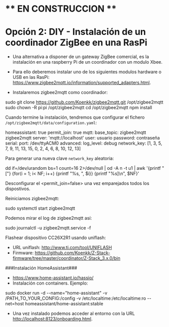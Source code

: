 
# ** EN CONSTRUCCION **

# Opción 2: DIY - Instalación de un coordinador ZigBee en una RasPi

- Una alternativa a disponer de un gateway ZigBee comercial, es la instalación en una raspberry Pi de un coordinador con un modulo Xbee.
- Para ello deberemos instalar uno de los siguientes modulos hardware o USB en las RasPi: <https://www.zigbee2mqtt.io/information/supported_adapters.html>.

- Instalaremos zigbee2mqtt como coordinador:

 sudo git clone <https://github.com/Koenkk/zigbee2mqtt.git> /opt/zigbee2mqtt
 sudo chown -R pi:pi /opt/zigbee2mqtt
 cd /opt/zigbee2mqtt
 npm install
  
Cuando termine la instalación, tendremos que configurar el fichero `/opt/zigbee2mqtt/data/configuration.yaml`:

 homeassistant: true
 permit_join: true
 mqtt:
   base_topic: zigbee2mqtt
zigbee2mqtt  server: 'mqtt://localhost'
  user: usuario
  password: contraseña
 serial:
   port: /dev/ttyACM0
 advanced:
  log_level: debug
  network_key: [1, 3, 5, 7, 9, 11, 13, 15, 0, 2, 4, 6, 8, 10, 12, 13]

Para generar una nueva clave `network_key` aleatoria:

dd if=/dev/urandom bs=1 count=16 2>/dev/null | od -A n -t u1 | awk '{printf "["} {for(i = 1; i< NF; i++) {printf "%s, ", $i}} {printf "%s]\n", $NF}'
    
Desconfigurar el <permit_join=false> una vez emparejados todos los dispostivos.

Reiniciamos zigbee2mqtt:

  sudo systemctl start zigbee2mqtt

Podemos mirar el log de zigbee2mqtt así:

sudo journalctl -u zigbee2mqtt.service -f

Flashear dispositivo CC26X2R1 usando uniflash:
   - URL uniflash: <http://www.ti.com/tool/UNIFLASH>
   - Firmware: <https://github.com/Koenkk/Z-Stack-firmware/tree/master/coordinator/Z-Stack_3.x.0/bin>



###Instalación HomeAssistant###
  
- <https://www.home-assistant.io/hassio/>
- Instalación con containers. Ejemplo:
   
sudo docker run -d --name="home-assistant" -v /PATH_TO_YOUR_CONFIG:/config -v /etc/localtime:/etc/localtime:ro --net=host homeassistant/home-assistant:stable

- Una vez instalado podemos acceder al entorno con la URL <http://localhost:8123/onboarding.html>.
